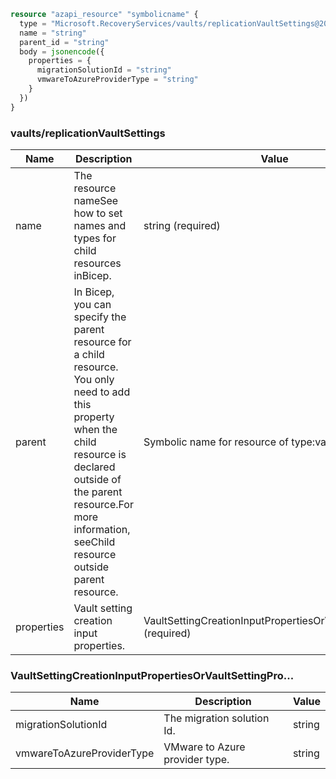 ```terraform
resource "azapi_resource" "symbolicname" {
  type = "Microsoft.RecoveryServices/vaults/replicationVaultSettings@2022-10-01"
  name = "string"
  parent_id = "string"
  body = jsonencode({
    properties = {
      migrationSolutionId = "string"
      vmwareToAzureProviderType = "string"
    }
  })
}

```

### vaults/replicationVaultSettings

| Name | Description | Value |
|-|-|-|
| name | The resource nameSee how to set names and types for child resources inBicep. | string (required) |
| parent | In Bicep, you can specify the parent resource for a child resource. You only need to add this property when the child resource is declared outside of the parent resource.For more information, seeChild resource outside parent resource. | Symbolic name for resource of type:vaults |
| properties | Vault setting creation input properties. | VaultSettingCreationInputPropertiesOrVaultSettingPro...(required) |


### VaultSettingCreationInputPropertiesOrVaultSettingPro...

| Name | Description | Value |
|-|-|-|
| migrationSolutionId | The migration solution Id. | string |
| vmwareToAzureProviderType | VMware to Azure provider type. | string |


